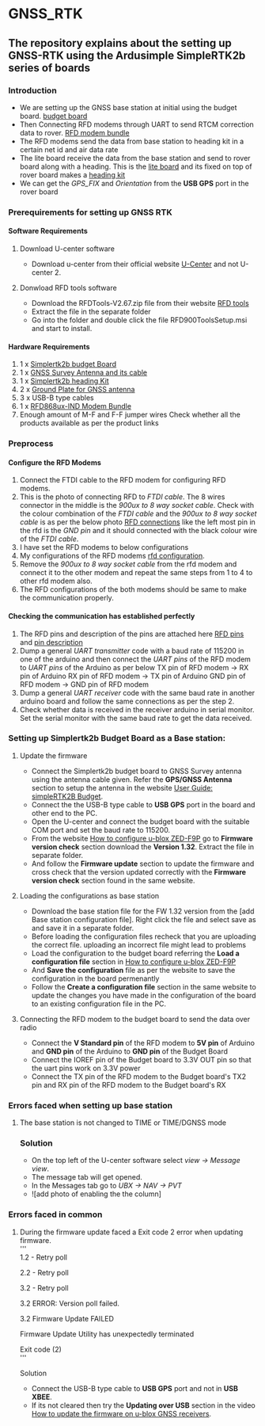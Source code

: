 # GNSS_RTK

## The repository explains about the setting up GNSS-RTK using the Ardusimple SimpleRTK2b series of boards

### Introduction
- We are setting up the GNSS base station at initial using the budget board.
  [budget board](https://drive.google.com/file/d/1BCfeUO_d3VfTKhyv1hLUf-4cxIwgMuPJ/view?usp=sharing)
- Then Connecting RFD modems through UART to send RTCM correction data to rover.
  [RFD modem bundle](https://drive.google.com/file/d/13ibd_IgPIkQSamidDO5Xe9yXCAReV8D_/view?usp=sharing)
- The RFD modems send the data from base station to heading kit in a certain net id and air data rate
- The lite board receive the data from the base station and send to rover board along with a heading.
  This is the [lite board](https://drive.google.com/file/d/1u88w4nWhP7Q3zKQGI1OfgxTFqHJ6ganu/view?usp=sharing) and its fixed on top of rover board makes a [heading kit](https://drive.google.com/file/d/1lNw7_xqfe9rYd88Ts9wYZaOKLzkWChKY/view?usp=sharing)
- We can get the *GPS_FIX* and *Orientation* from the **USB GPS** port in the rover board

### Prerequirements for setting up GNSS RTK

#### Software Requirements
1. Download U-center software
   - Download u-center from their official website [U-Center](https://www.u-blox.com/en/product/u-center) and not U-center 2.

2. Donwload RFD tools software
   - Download the RFDTools-V2.67.zip file from their website [RFD tools](https://files.rfdesign.com.au/tools/)
   - Extract the file in the separate folder
   - Go into the folder and double click the file RFD900ToolsSetup.msi and start to install.

#### Hardware Requirements
1. 1 x [Simplertk2b budget Board](https://www.ardusimple.com/product/calibrated-survey-gnss-multiband-antenna-ip67/)
2. 1 x [GNSS Survey Antenna and its cable](https://www.ardusimple.com/product/calibrated-survey-gnss-multiband-antenna-ip67/)
3. 1 x [Simplertk2b heading Kit](https://www.ardusimple.com/product/simplertk2b-heading-basic-starter-kit-ip67/)
4. 2 x [Ground Plate for GNSS antenna](https://www.ardusimple.com/product/ground-plate-for-gnss-antenna/)
5. 3 x USB-B type cables
6. 1 x [RFD868ux-IND Modem Bundle](https://store.rfdesign.com.au/rfd868ux-ind-modem-bundle-hs-8517-62-00-90/)
7. Enough amount of M-F and F-F jumper wires
Check whether all the products available as per the product links

### Preprocess

#### Configure the RFD Modems
1. Connect the FTDI cable to the RFD modem for configuring RFD modems.
2. This is the photo of connecting RFD to *FTDI cable*. The 8 wires connector in the middle is the *900ux to 8 way socket cable*. Check with the colour combination of the *FTDI cable* and the *900ux to 8 way socket cable* is as per the below photo [RFD connections](https://drive.google.com/file/d/13ibd_IgPIkQSamidDO5Xe9yXCAReV8D_/view?usp=sharing) like the left most pin in the rfd is the *GND pin* and it should connected with the black colour wire of the *FTDI cable*.
3. I have set the RFD modems to below configurations
4. My configurations of the RFD modems [rfd configuration](https://drive.google.com/file/d/18Ow4NDiqd2Y3rOrZe9pQzE8ZL7ej17cq/view?usp=sharing).
5. Remove the *900ux to 8 way socket cable* from the rfd modem and connect it to the other modem and repeat the same steps from 1 to 4 to other rfd modem also.
6. The RFD configurations of the both modems should be same to make the communication properly.

#### Checking the communication has established perfectly
1. The RFD pins and description of the pins are attached here [RFD pins](https://drive.google.com/file/d/1_1pGPY-Zll1vpbcY_PLTCZBHFamawTuh/view?usp=sharing) and [pin description](https://drive.google.com/file/d/1SPAdANj01Gd1S9Tws-nG_HSz-fE_Nani/view?usp=sharing)
2. Dump a general *UART transmitter* code with a baud rate of 115200 in one of the arduino and then connect the *UART pins* of the RFD modem to *UART pins* of the Arduino as per below
   TX pin of RFD modem -> RX pin of Arduino
   RX pin of RFD modem -> TX pin of Arduino
   GND pin of RFD modem -> GND pin of RFD modem
3. Dump a general *UART receiver* code with the same baud rate in another arduino board and follow the same connections as per the step 2.
4. Check whether data is received in the receiver arduino in serial monitor. Set the serial monitor with the same baud rate to get the data received.
   
### Setting up Simplertk2b Budget Board as a Base station:
1. Update the firmware
   - Connect the Simplertk2b budget board to GNSS Survey antenna using the antenna cable given. Refer the **GPS/GNSS Antenna** section to setup the antenna in the website [User Guide: simpleRTK2B Budget](https://www.ardusimple.com/user-guide-simplertk2b-budget/#elementor-toc__heading-anchor-11).
   - Connect the the USB-B type cable to **USB GPS** port in the board and other end to the PC.
   - Open the U-center and connect the budget board with the suitable COM port and set the baud rate to 115200.
   - From the website [How to configure u-blox ZED-F9P](https://www.ardusimple.com/how-to-configure-ublox-zed-f9p/#elementor-toc__heading-anchor-4) go to **Firmware version check** section download the **Version 1.32**. Extract the file in separate folder.
   - And follow the **Firmware update** section to update the firmware and cross check that the version updated correctly with the **Firmware version check** section found in the same website.

2. Loading the configurations as base station
   - Download the base station file for the FW 1.32 version from the [add Base station configuration file]. Right click the file and select save as and save it in a separate folder.
   - Before loading the configuration files recheck that you are uploading the correct file. uploading an incorrect file might lead to problems
   - Load the configuration to the budget board referring the **Load a configuration file** section in [How to configure u-blox ZED-F9P](https://www.ardusimple.com/how-to-configure-ublox-zed-f9p/#elementor-toc__heading-anchor-6)
   - And **Save the configuration** file as per the website to save the configuration in the board permenantly
   - Follow the **Create a configuration file** section in the same website to update the changes you have made in the configuration of the board to an existing configuration file in the PC.

3. Connecting the RFD modem to the budget board to send the data over radio
   - Connect the **V Standard pin** of the RFD modem to **5V pin** of Arduino and **GND pin** of the Arduino to **GND pin** of the Budget Board
   - Connect the IOREF pin of the Budget board to 3.3V OUT pin so that the uart pins work on 3.3V power
   - Connect the TX pin of the RFD modem to the Budget board's TX2 pin and RX pin of the RFD modem to the Budget board's RX
  
### Errors faced when setting up base station
1. The base station is not changed to TIME or TIME/DGNSS mode
   ### Solution
   - On the top left of the U-center software select *view -> Message view*.
   - The message tab will get opened.
   - In the Messages tab go to  *UBX -> NAV -> PVT*
   - ![add photo of enabling the the column]

### Errors faced in common
1. During the firmware update faced a Exit code 2 error when updating firmware.  
    '''  
    1.2 - Retry poll
   
    2.2 - Retry poll
   
    3.2 - Retry poll

    3.2 ERROR: Version poll failed.

    3.2 Firmware Update FAILED

    Firmware Update Utility has unexpectedly terminated

    Exit code (2)  
    '''

   Solution
   - Connect the USB-B type cable to **USB GPS** port and not in **USB XBEE**.
   - If its not cleared then try the **Updating over USB** section in the video [How to update the firmware on u-blox GNSS receivers](https://youtu.be/lqZ1wTd9gKU?si=oB4lXuNcgepNKxc9).
